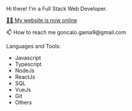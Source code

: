 Hi there!
I'm a Full Stack Web Developer.

<a href="https://gama10tech.github.io/pesonal_portfolio/" target="_blank">👨‍💻 My website is now online</a>
<p>📫 How to reach me goncalo.gama9@gmail.com</p>

Languages and Tools:
<ul>
  <li>Javascript</li>
    <li>Typescript</li>
  <li>NodeJs</li>
  <li>ReactJs</li>
   <li>SQL</li>
  <li>VueJs</li> 
  <li>Git</li>
  <li>Others</li>
</ul>
